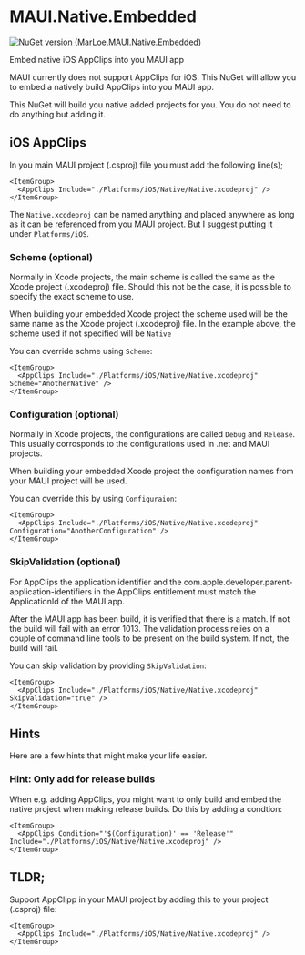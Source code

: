 # MAUI.Native.Embedded

[![NuGet version (MarLoe.MAUI.Native.Embedded)](https://img.shields.io/nuget/v/MarLoe.MAUI.Native.Embedded.svg?style=flat-square)](https://www.nuget.org/packages/MarLoe.MAUI.Native.Embedded/)

Embed native iOS AppClips into you MAUI app

MAUI currently does not support AppClips for iOS. This NuGet will allow you to embed a natively build AppClips into you MAUI app.

This NuGet will build you native added projects for you. You do not need to do anything but adding it.

## iOS AppClips
In you main MAUI project (.csproj) file you must add the following line(s);
```
<ItemGroup>
  <AppClips Include="./Platforms/iOS/Native/Native.xcodeproj" />
</ItemGroup>
```

The `Native.xcodeproj` can be named anything and placed anywhere as long as it can be referenced from you MAUI project. But I suggest putting it under `Platforms/iOS`.

### Scheme (optional)
Normally in Xcode projects, the main scheme is called the same as the Xcode project (.xcodeproj) file. Should this not be the case, it is possible to specify the exact scheme to use.

When building your embedded Xcode project the scheme used will be the same name as the Xcode project (.xcodeproj) file. In the example above, the scheme used if not specified will be `Native`

You can override schme using `Scheme`:
```
<ItemGroup>
  <AppClips Include="./Platforms/iOS/Native/Native.xcodeproj" Scheme="AnotherNative" />
</ItemGroup>
```

### Configuration (optional)
Normally in Xcode projects, the configurations are called `Debug` and `Release`. This usually corrosponds to the configurations used in .net and MAUI projects.

When building your embedded Xcode project the configuration names from your MAUI project will be used.

You can override this by using `Configuraion`:
```
<ItemGroup>
  <AppClips Include="./Platforms/iOS/Native/Native.xcodeproj" Configuration="AnotherConfiguration" />
</ItemGroup>
```

### SkipValidation (optional)
For AppClips the application identifier and the com.apple.developer.parent-application-identifiers in the AppClips entitlement must match the ApplicationId of the MAUI app.

After the MAUI app has been build, it is verified that there is a match. If not the build will fail with an error 1013.
The validation process relies on a couple of command line tools to be present on the build system. If not, the build will fail.

You can skip validation by providing `SkipValidation`:
```
<ItemGroup>
  <AppClips Include="./Platforms/iOS/Native/Native.xcodeproj" SkipValidation="true" />
</ItemGroup>
```

## Hints
Here are a few hints that might make your life easier.

### Hint: Only add for release builds
When e.g. adding AppClips, you might want to only build and embed the native project when making release builds. Do this by adding a condtion:
```
<ItemGroup>
  <AppClips Condition="'$(Configuration)' == 'Release'" Include="./Platforms/iOS/Native/Native.xcodeproj" />
</ItemGroup>
```

## TLDR;
Support AppClipp in your MAUI project by adding this to your project (.csproj) file:
```
<ItemGroup>
  <AppClips Include="./Platforms/iOS/Native/Native.xcodeproj" />
</ItemGroup>
```
